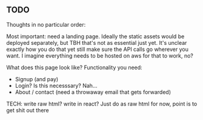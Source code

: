 ## TODO

Thoughts in no particular order:

Most important: need a landing page. Ideally the static assets would be deployed separately, but TBH that's not as essential just yet. It's unclear exactly how you do that yet still make sure the API calls go wherever you want. I imagine everything needs to be hosted on aws for that to work, no?

What does this page look like? Functionality you need:
- Signup (and pay)
- Login? Is this necesssary? Nah...
- About / contact (need a throwaway email that gets forwarded)

TECH: write raw html? write in react? Just do as raw html for now, point is to get shit out there
